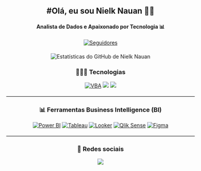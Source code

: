 <!-- Bem-vindo ao meu Git -->

<div style="text-align: center; margin-bottom: 20px;">
  <h2>#Olá, eu sou Nielk Nauan 👨‍💻</h2>
  <h4>Analista de Dados e Apaixonado por Tecnologia 📊</h4>
</div>

<div style="text-align: center; margin-bottom: 20px;">
  <a href="https://img.shields.io/github/followers/nielknauan.svg?style=social&label=Seguir&maxAge=2592000">
    <img src="https://img.shields.io/github/followers/nielknauan.svg?style=social&label=Seguir&maxAge=2592000" alt="Seguidores">
  </a>
</div>

<div style="text-align: center; margin-bottom: 20px;">
  <img src="https://github-readme-stats.vercel.app/api?username=nielknauan&show_icons=true&theme=dark" alt="Estatísticas do GitHub de Nielk Nauan">
</div>

<h3 style="text-align: center;">🧑🏻‍💻 Tecnologias</h3>
<div style="text-align: center; margin-bottom: 20px;">
  <a href="" target="_blank"><img src="https://img.shields.io/badge/VBA-86744B?style=for-the-badge&logo=visual%20studio%20code&logoColor=white" alt="VBA"></a>
  <a href="" target="_blank"><img src="https://img.shields.io/badge/Python-3776AB?style=for-the-badge&logo=python&logoColor=white"></a>
  <a href="" target="_blank"><img src="https://img.shields.io/badge/Microsoft%20SQL%20Server-CC2927?style=for-the-badge&logo=microsoft%20sql%20server&logoColor=white"></a>
</div>

<hr style="margin-bottom: 20px; border-bottom: 1px solid #ccc;">

<h3 style="text-align: center;">📊 Ferramentas Business Intelligence (BI)</h3>
<div style="text-align: center; margin-bottom: 20px;">
  <a href="https://powerbi.microsoft.com/" target="_blank"><img src="https://img.shields.io/badge/Power%20BI-F2C811?style=for-the-badge&logo=power-bi&logoColor=white" alt="Power BI"></a>
  <a href="https://www.tableau.com/" target="_blank"><img src="https://img.shields.io/badge/Tableau-E97627?style=for-the-badge&logo=tableau&logoColor=white" alt="Tableau"></a>
  <a href="https://looker.com/" target="_blank"><img src="https://img.shields.io/badge/Looker-00B0FF?style=for-the-badge&logo=looker&logoColor=white" alt="Looker"></a>
  <a href="https://wwwqlik.com/" target="_blank"><img src="https://img.shields.io/badge/Qlik%20Sense-48B9C7?style=for-the-badge&logo=qlik&logoColor=white" alt="Qlik Sense"></a>
  <a href="https://www.figma.com/" target="_blank"><img src="https://img.shields.io/badge/Figma-F24E1E?style=for-the-badge&logo=figma&logoColor=white" alt="Figma"></a>
</div>

<hr style="margin-bottom: 20px; border-bottom: 1px solid #ccc;">

<h3 style="text-align: center;">🔗 Redes sociais</h3>
<div style="text-align: center;">
  <a href="https://www.linkedin.com/in/nielknauan" target="_blank"><img src="https://img.shields.io/badge/-LinkedIn-%230077B5?style=for-the-badge&logo=linkedin&logoColor=white" target="_blank"></a>
</div>

</body>
</html>

